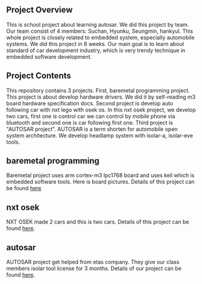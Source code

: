 ## Project Overview

This is school project about learning autosar. We did this project by team. Our team consist of 4 members: Suchan, Hyunku, Seungmin, hankyul. This whole project is closely related to embedded system, especially automobile systems. We did this project in 8 weeks. Our main goal is to learn about standard of car development industry, which is very trendy technique in embedded software development.

## Project Contents

This repository contains 3 projects. First, baremetal programming project. This project is about develop hardware drivers. We did it by self-reading m3 board hardware specification docs. Second project is develop auto following car with nxt lego with osek os. In this nxt osek project, we develop two cars, first one is control car we can control by mobile phone via bluetooth and second one is car following first one. Third project is "AUTOSAR project". AUTOSAR is a term shorten for automobile open system architecture. We develop headlamp system with isolar-a, isolar-eve tools. 

## baremetal programming

Baremetal project uses arm cortex-m3 lpc1768 board and uses keil which is embedded software tools.
Here is board pictures. Details of this project can be found [here](https://github.com/suchan7311/AUTOSAR/blob/main/baremetal_programming/docs/team_project_docs.pdf)



## nxt osek

NXT OSEK made 2 cars and this is two cars. Details of this project can be found [here](https://github.com/suchan7311/AUTOSAR/blob/main/autosar/docs/team_project_docs.pdf).



## autosar

AUTOSAR project get helped from etas company. They give our class members isolar tool license for 3 months. Details of our project can be found [here](https://github.com/suchan7311/AUTOSAR/blob/main/osek/docs/team_project_docs.pdf).



